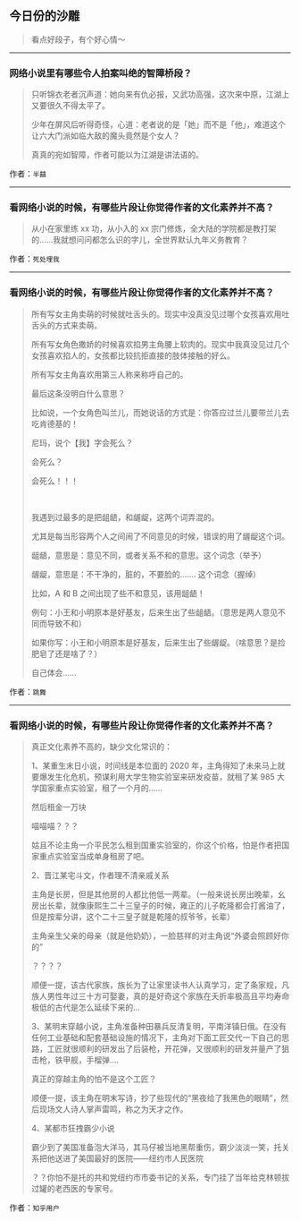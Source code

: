 ## 今日份的沙雕

> 看点好段子，有个好心情～


 
---

### 网络小说里有哪些令人拍案叫绝的智障桥段？

> 只听锦衣老者沉声道：她向来有仇必报，又武功高强，这次来中原，江湖上又要很久不得太平了。
> 
> 少年在屏风后听得奇怪，心道：老者说的是「她」而不是「他」，难道这个让六大门派如临大敌的魔头竟然是个女人？
> 
> 真真的宛如智障，作者可能以为江湖是讲法语的。


作者：`半囍`

---

### 看网络小说的时候，有哪些片段让你觉得作者的文化素养并不高？

> 从小在家里练 xx 功，从小入的 xx 宗门修炼，全大陆的学院都是教打架的……我就想问问都怎么识的字儿，全世界默认九年义务教育？


作者：`死处埋我`

---

### 看网络小说的时候，有哪些片段让你觉得作者的文化素养并不高？

> 所有写女主角卖萌的时候就吐舌头的。现实中没真没见过哪个女孩喜欢用吐舌头的方式来卖萌。
> 
> 所有写女角色撒娇的时候喜欢掐男主角腰上软肉的。现实中我真没见过几个女孩喜欢掐人的，女孩都比较抗拒直接的肢体接触的好么。
> 
> 所有写女主角喜欢用第三人称来称呼自己的。
> 
> 最后这条没明白什么意思？
> 
> 比如说，一个女角色叫兰儿，而她说话的方式是：你答应过兰儿要带兰儿去吃肯德基的！
> 
> 尼玛，说个【我】字会死么？
> 
> 会死么？
> 
> 会死么！！！
> 
>  
> 
> 我遇到过最多的是把龃龉，和龌龊，这两个词弄混的。
> 
> 尤其是每当形容两个人之间闹了不同意见的时候，错误的用了龌龊这个词。
> 
> 龃龉，意思是：意见不同，或者关系不和的意思。这个词念（举予）
> 
> 龌龊，意思是：不干净的，脏的，不要脸的……. 这个词念（握绰）
> 
> 比如，A 和 B 之间出现了些不和意见，该用龃龉！
> 
> 例句：小王和小明原本是好基友，后来生出了些龃龉。（意思是两人意见不同而导致不和）
> 
> 如果你写：小王和小明原本是好基友，后来生出了些龌龊。（啥意思？是捡肥皂了还是啥了？）
> 
> 自己体会……


作者：`跳舞`

---

### 看网络小说的时候，有哪些片段让你觉得作者的文化素养并不高？

> 真正文化素养不高的，缺少文化常识的：
> 
> 1、某重生末日小说，时间线是本位面的 2020 年，主角得知了未来马上就要爆发生化危机，预谋利用大学生物实验室来研发疫苗，就租了某 985 大学国家重点实验室，租了一个月的……
> 
> 然后租金一万块
> 
> 喵喵喵？？？
> 
> 姑且不论主角一介平民怎么租到国重实验室的，你这个价格，怕是作者把国家重点实验室当成单身租房了吧。
> 
> 2、晋江某宅斗文，作者理不清亲戚关系
> 
> 主角是长房，但是其他房的人都比他低一两辈。（一般来说长房出晚辈，幺房出长辈，就像康熙生二十三皇子的时候，雍正的儿子乾隆都会打酱油了，但是按辈分讲，这个二十三皇子就是乾隆的叔爷爷，长辈）
> 
> 主角亲生父亲的母亲（就是他奶奶），一脸慈祥的对主角说“外婆会照顾好你的”
> 
> ？？？？
> 
> 顺便一提，该古代家族，族长为了让家里读书人认真学习，定了条家规，凡族人男性年过三十方可娶妻，真的是好奇这个家族在夭折率极高且平均寿命极低的古代是怎么延续下来的...
> 
> 3、某明末穿越小说，主角准备种田暴兵反清复明，平南洋镇日俄。在没有任何工业基础和配套基础设施的情况下，主角对下面工匠交代一下自己的思路，工匠就很顺利的研发出了后装枪，开花弹，又很顺利的研发并量产了狙击枪，铁甲舰，手榴弹....
> 
> 真正的穿越主角的怕不是这个工匠？
> 
> 顺便一提，该主角在明末写诗，抄了些现代的“黑夜给了我黑色的眼睛”，然后现场文人诗人掌声雷鸣，称之为天才之作。
> 
> 4、某都市狂拽霸少小说
> 
> 霸少到了美国准备泡大洋马，其马仔被当地黑帮重伤，霸少淡淡一笑，托关系把他送进了美国最好的医院——纽约市人民医院
> 
> ？？你怕不是托的共和党纽约市市委书记的关系，专门挂了当年给克林顿拔过罐的老西医的专家号。


作者：`知乎用户`